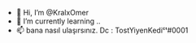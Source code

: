 - 👋 Hi, I’m @KralxOmer
- 🌱 I’m currently learning ..
- 📫  bana nasıl ulaşırsınız. Dc : TostYiyenKediᶜᵗ#0001

<!---
KralxOmer/KralxOmer is a ✨ special ✨ repository because its `README.md` (this file) appears on your GitHub profile.
You can click the Preview link to take a look at your changes.
--->

